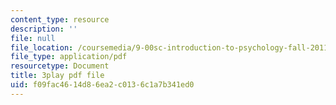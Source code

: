 ```yaml
---
content_type: resource
description: ''
file: null
file_location: /coursemedia/9-00sc-introduction-to-psychology-fall-2011/f09fac4614d86ea2c0136c1a7b341ed0_z9XQpjNgeBI.pdf
file_type: application/pdf
resourcetype: Document
title: 3play pdf file
uid: f09fac46-14d8-6ea2-c013-6c1a7b341ed0
---
```

